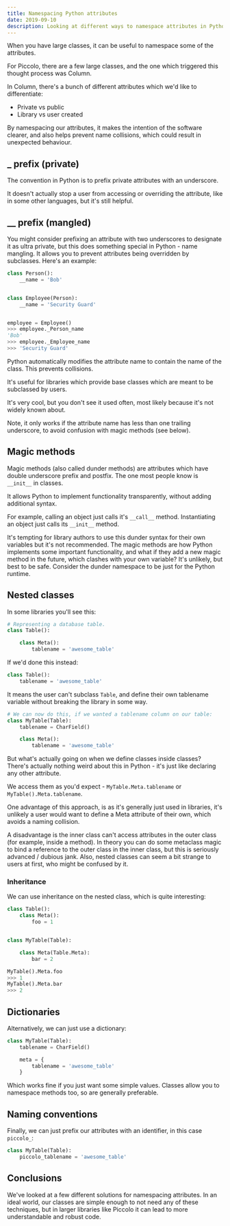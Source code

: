 ```yaml
---
title: Namespacing Python attributes
date: 2019-09-10
description: Looking at different ways to namespace attributes in Python classes.
---
```


When you have large classes, it can be useful to namespace some of the attributes.

For Piccolo, there are a few large classes, and the one which triggered this thought process was Column.

In Column, there's a bunch of different attributes which we'd like to differentiate:

 * Private vs public
 * Library vs user created

By namespacing our attributes, it makes the intention of the software clearer, and also helps prevent name collisions, which could result in unexpected behaviour.

## _ prefix (private)

The convention in Python is to prefix private attributes with an underscore.

It doesn't actually stop a user from accessing or overriding the attribute, like in some other languages, but it's still helpful.

## __ prefix (mangled)

You might consider prefixing an attribute with two underscores to designate it as ultra private, but this does something special in Python - name mangling. It allows you to prevent attributes being overridden by subclasses. Here's an example:

```python
class Person():
    __name = 'Bob'


class Employee(Person):
    __name = 'Security Guard'


employee = Employee()
>>> employee._Person_name
'Bob'
>>> employee._Employee_name
>>> 'Security Guard'
```

Python automatically modifies the attribute name to contain the name of the class. This prevents collisions.

It's useful for libraries which provide base classes which are meant to be subclassed by users.

It's very cool, but you don't see it used often, most likely because it's not widely known about.

Note, it only works if the attribute name has less than one trailing underscore, to avoid confusion with magic methods (see below).

## Magic methods

Magic methods (also called dunder methods) are attributes which have double underscore prefix and postfix. The one most people know is `__init__` in classes.

It allows Python to implement functionality transparently, without adding additional syntax.

For example, calling an object just calls it's `__call__` method. Instantiating an object just calls its `__init__` method.

It's tempting for library authors to use this dunder syntax for their own variables but it's not recommended. The magic methods are how Python implements some important functionality, and what if they add a new magic method in the future, which clashes with your own variable? It's unlikely, but best to be safe. Consider the dunder namespace to be just for the Python runtime.

## Nested classes

In some libraries you'll see this:

```python
# Representing a database table.
class Table():

    class Meta():
        tablename = 'awesome_table'
```

If we'd done this instead:

```python
class Table():
    tablename = 'awesome_table'
```

It means the user can't subclass `Table`, and define their own tablename variable without breaking the library in some way.

```python
# We can now do this, if we wanted a tablename column on our table:
class MyTable(Table):
    tablename = CharField()

    class Meta():
        tablename = 'awesome_table'
```

But what's actually going on when we define classes inside classes? There's actually nothing weird about this in Python - it's just like declaring any other attribute.

We access them as you'd expect - `MyTable.Meta.tablename` or `MyTable().Meta.tablename`.

One advantage of this approach, is as it's generally just used in libraries, it's unlikely a user would want to define a Meta attribute of their own, which avoids a naming collision.

A disadvantage is the inner class can't access attributes in the outer class (for example, inside a method). In theory you can do some metaclass magic to bind a reference to the outer class in the inner class, but this is seriously advanced / dubious jank. Also, nested classes can seem a bit strange to users at first, who might be confused by it.

### Inheritance

We can use inheritance on the nested class, which is quite interesting:

```python
class Table():
    class Meta():
        foo = 1


class MyTable(Table):

    class Meta(Table.Meta):
        bar = 2

MyTable().Meta.foo
>>> 1
MyTable().Meta.bar
>>> 2
```

## Dictionaries

Alternatively, we can just use a dictionary:

```python
class MyTable(Table):
    tablename = CharField()

    meta = {
        tablename = 'awesome_table'
    }
```

Which works fine if you just want some simple values. Classes allow you to namespace methods too, so are generally preferable.

## Naming conventions

Finally, we can just prefix our attributes with an identifier, in this case `piccolo_`:

```python
class MyTable(Table):
    piccolo_tablename = 'awesome_table'

```

## Conclusions

We've looked at a few different solutions for namespacing attributes. In an ideal world, our classes are simple enough to not need any of these techniques, but in larger libraries like Piccolo it can lead to more understandable and robust code.
